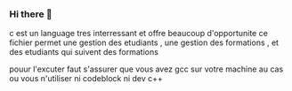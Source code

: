 ### Hi there 👋

<!--
**ahmadous/ahmadous** is a ✨ _special_ ✨ repository because its `README.md` (this file) appears on your GitHub profile.

Here are some ideas to get you started:

- 🔭 I’m currently working on ...
- 🌱 I’m currently learning ...
- 👯 I’m looking to collaborate on ...
- 🤔 I’m looking for help with ...
- 💬 Ask me about ...
- 📫 How to reach me: ...
- 😄 Pronouns: ...
- ⚡ Fun fact: ...
-->

c est un language tres interressant et offre beaucoup  d'opportunite
ce fichier permet une gestion des etudiants ,
une gestion des formations ,
et des etudiants qui suivent des formations

pouur l'excuter faut s'assurer que vous avez gcc sur votre machine au cas ou vous n'utiliser ni codeblock ni dev c++
